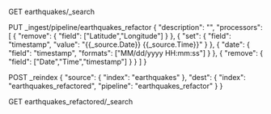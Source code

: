 


GET earthquakes/_search

PUT _ingest/pipeline/earthquakes_refactor
{
  "description": "",
  "processors": [
    {
      "remove": {
        "field": ["Latitude","Longitude"]
      }
    },
    {
      "set": {
        "field": "timestamp",
        "value": "{{_source.Date}} {{_source.Time}}"
      }
    },
    {
      "date": {
        "field": "timestamp",
        "formats": ["MM/dd/yyyy HH:mm:ss"]
      }
    },
    {
      "remove": {
        "field": ["Date","Time","timestamp"]
      }
    }
  ]
}

POST _reindex
{
  "source": {
    "index": "earthquakes"
  },
  "dest": {
    "index": "earthquakes_refactored",
    "pipeline": "earthquakes_refactor"
  }
}


GET earthquakes_refactored/_search
